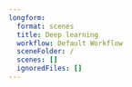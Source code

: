 ```yaml
---
longform:
  format: scenes
  title: Deep learning
  workflow: Default Workflow
  sceneFolder: /
  scenes: []
  ignoredFiles: []
---
```


